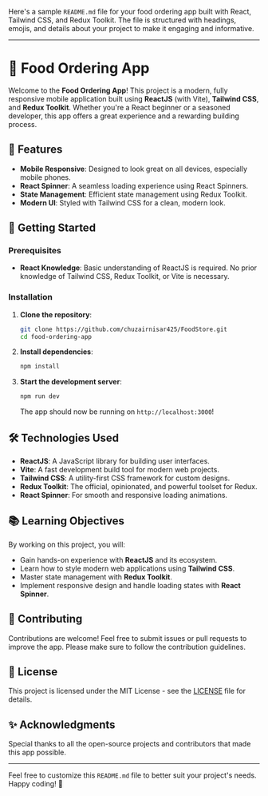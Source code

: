Here's a sample `README.md` file for your food ordering app built with React, Tailwind CSS, and Redux Toolkit. The file is structured with headings, emojis, and details about your project to make it engaging and informative.

---

# 🍕 Food Ordering App

Welcome to the **Food Ordering App**! This project is a modern, fully responsive mobile application built using **ReactJS** (with Vite), **Tailwind CSS**, and **Redux Toolkit**. Whether you're a React beginner or a seasoned developer, this app offers a great experience and a rewarding building process.

## 📱 Features

- **Mobile Responsive**: Designed to look great on all devices, especially mobile phones.
- **React Spinner**: A seamless loading experience using React Spinners.
- **State Management**: Efficient state management using Redux Toolkit.
- **Modern UI**: Styled with Tailwind CSS for a clean, modern look.

## 🚀 Getting Started

### Prerequisites

- **React Knowledge**: Basic understanding of ReactJS is required. No prior knowledge of Tailwind CSS, Redux Toolkit, or Vite is necessary.

### Installation

1. **Clone the repository**:

   ```bash
   git clone https://github.com/chuzairnisar425/FoodStore.git
   cd food-ordering-app
   ```

2. **Install dependencies**:

   ```bash
   npm install
   ```

3. **Start the development server**:

   ```bash
   npm run dev
   ```

   The app should now be running on `http://localhost:3000`!

## 🛠️ Technologies Used

- **ReactJS**: A JavaScript library for building user interfaces.
- **Vite**: A fast development build tool for modern web projects.
- **Tailwind CSS**: A utility-first CSS framework for custom designs.
- **Redux Toolkit**: The official, opinionated, and powerful toolset for Redux.
- **React Spinner**: For smooth and responsive loading animations.

## 📚 Learning Objectives

By working on this project, you will:

- Gain hands-on experience with **ReactJS** and its ecosystem.
- Learn how to style modern web applications using **Tailwind CSS**.
- Master state management with **Redux Toolkit**.
- Implement responsive design and handle loading states with **React Spinner**.

## 🤝 Contributing

Contributions are welcome! Feel free to submit issues or pull requests to improve the app. Please make sure to follow the contribution guidelines.

## 📄 License

This project is licensed under the MIT License - see the [LICENSE](LICENSE) file for details.

## ✨ Acknowledgments

Special thanks to all the open-source projects and contributors that made this app possible.

---

Feel free to customize this `README.md` file to better suit your project's needs. Happy coding! 🎉
